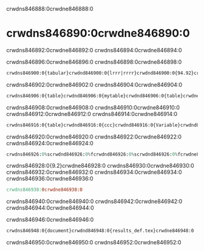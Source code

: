 crwdns846888:0crwdne846888:0
# crwdns846890:0crwdne846890:0

crwdns846892:0crwdne846892:0 crwdns846894:0crwdne846894:0

crwdns846896:0crwdne846896:0 crwdns846898:0crwdne846898:0

```latex
crwdns846900:0{tabular}crwdnd846900:0{lrrr|rrrr}crwdnd846900:0{94.92}crwdnd846900:0{97.36}crwdnd846900:0{99.25}crwdnd846900:0{93.75}crwdnd846900:0{tabular}crwdne846900:0
```

crwdns846902:0crwdne846902:0 crwdns846904:0crwdne846904:0

```latex
crwdns846906:0{table}crwdnd846906:0{mytable}crwdnd846906:0{table}crwdne846906:0
```

crwdns846908:0crwdne846908:0 crwdns846910:0crwdne846910:0 crwdns846912:0crwdne846912:0 crwdns846914:0crwdne846914:0

```latex
crwdns846916:0{table}crwdnd846916:0{ccc}crwdnd846916:0{Variable}crwdnd846916:0{Mean}crwdne846916:0 crwdns846918:0{table}crwdne846918:0
```

crwdns846920:0crwdne846920:0 crwdns846922:0crwdne846922:0 crwdns846924:0crwdne846924:0

```python
crwdns846926:0%scrwdnd846926:0%fcrwdnd846926:0%scrwdnd846926:0%fcrwdne846926:0
```

crwdns846928:0{9.2}crwdne846928:0 crwdns846930:0crwdne846930:0 crwdns846932:0crwdne846932:0 crwdns846934:0crwdne846934:0 crwdns846936:0crwdne846936:0

```makefile
crwdns846938:0crwdne846938:0
```

crwdns846940:0crwdne846940:0 crwdns846942:0crwdne846942:0 crwdns846944:0crwdne846944:0

crwdns846946:0crwdne846946:0

```latex
crwdns846948:0{document}crwdnd846948:0{results_def.tex}crwdne846948:0
```

crwdns846950:0crwdne846950:0 crwdns846952:0crwdne846952:0
